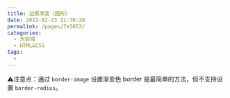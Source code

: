 ```yaml
---
title: 边框渐变（圆形）
date: 2022-02-23 11:36:26
permalink: /pages/7e3052/
categories:
  - 大前端
  - HTML&CSS
tags:
  - 
---
```

⚠️注意点：通过 `border-image` 设置渐变色 border 是最简单的方法，但不支持设置 `border-radius`。